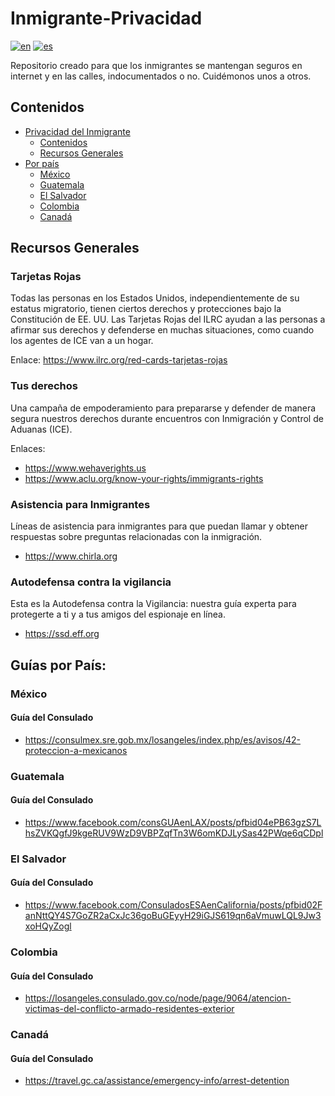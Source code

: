 # Inmigrante-Privacidad
[![en](https://img.shields.io/badge/lang-en-red.svg)]()
[![es](https://img.shields.io/badge/lang-es-yellow.svg)]()

Repositorio creado para que los inmigrantes se mantengan seguros en internet y en las calles, indocumentados o no. Cuidémonos unos a otros. 

## Contenidos
* [Privacidad del Inmigrante](#inmigrante-privacidad)
    * [Contenidos](#contenidos)
    * [Recursos Generales](#recursos-generales)
* [Por país](#por-pais-guias)
    * [México](#mexico)
    * [Guatemala](#guatemala)
    * [El Salvador](#el-salvador)
    * [Colombia](#colombia)
    * [Canadá](#canada)

## Recursos Generales 

### Tarjetas Rojas 
Todas las personas en los Estados Unidos, independientemente de su estatus migratorio, tienen ciertos derechos y protecciones bajo la Constitución de EE. UU. Las Tarjetas Rojas del ILRC ayudan a las personas a afirmar sus derechos y defenderse en muchas situaciones, como cuando los agentes de ICE van a un hogar.

Enlace: https://www.ilrc.org/red-cards-tarjetas-rojas

### Tus derechos
Una campaña de empoderamiento para prepararse y defender de manera segura nuestros derechos durante encuentros con Inmigración y Control de Aduanas (ICE).

Enlaces: 
- https://www.wehaverights.us
- https://www.aclu.org/know-your-rights/immigrants-rights
  
### Asistencia para Inmigrantes
Líneas de asistencia para inmigrantes para que puedan llamar y obtener respuestas sobre preguntas relacionadas con la inmigración.
- https://www.chirla.org

### Autodefensa contra la vigilancia
Esta es la Autodefensa contra la Vigilancia: nuestra guía experta para protegerte a ti y a tus amigos del espionaje en línea.

- https://ssd.eff.org

## Guías por País:

### México
#### Guía del Consulado
- https://consulmex.sre.gob.mx/losangeles/index.php/es/avisos/42-proteccion-a-mexicanos
### Guatemala
#### Guía del Consulado
- https://www.facebook.com/consGUAenLAX/posts/pfbid04ePB63gzS7LhsZVKQgfJ9kgeRUV9WzD9VBPZqfTn3W6omKDJLySas42PWqe6qCDpl
### El Salvador
#### Guía del Consulado
- https://www.facebook.com/ConsuladosESAenCalifornia/posts/pfbid02FanNttQY4S7GoZR2aCxJc36goBuGEyyH29iGJS619qn6aVmuwLQL9Jw3xoHQyZogl
### Colombia
#### Guía del Consulado
- https://losangeles.consulado.gov.co/node/page/9064/atencion-victimas-del-conflicto-armado-residentes-exterior
### Canadá
#### Guía del Consulado
- https://travel.gc.ca/assistance/emergency-info/arrest-detention